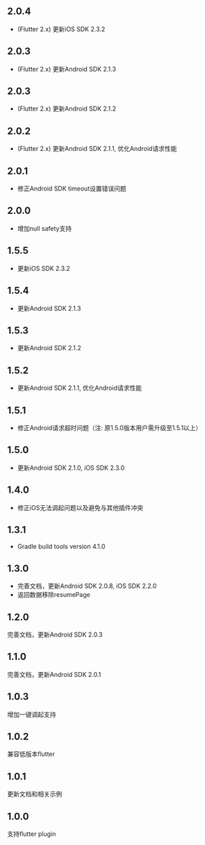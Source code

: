 ## 2.0.4

- (Flutter 2.x) 更新iOS SDK 2.3.2

## 2.0.3

- (Flutter 2.x) 更新Android SDK 2.1.3

## 2.0.3

- (Flutter 2.x) 更新Android SDK 2.1.2

## 2.0.2

- (Flutter 2.x) 更新Android SDK 2.1.1, 优化Android请求性能

## 2.0.1

- 修正Android SDK timeout设置错误问题

## 2.0.0

- 增加null safety支持

## 1.5.5

- 更新iOS SDK 2.3.2

## 1.5.4

- 更新Android SDK 2.1.3

## 1.5.3

- 更新Android SDK 2.1.2

## 1.5.2

- 更新Android SDK 2.1.1, 优化Android请求性能

## 1.5.1

- 修正Android请求超时问题（注: 原1.5.0版本用户需升级至1.5.1以上）

## 1.5.0

- 更新Android SDK 2.1.0, iOS SDK 2.3.0

## 1.4.0

- 修正iOS无法调起问题以及避免与其他插件冲突

## 1.3.1

- Gradle build tools version 4.1.0

## 1.3.0

- 完善文档，更新Android SDK 2.0.8, iOS SDK 2.2.0
- 返回数据移除resumePage

## 1.2.0

完善文档，更新Android SDK 2.0.3

## 1.1.0

完善文档，更新Android SDK 2.0.1

## 1.0.3

增加一键调起支持

## 1.0.2

兼容低版本flutter

## 1.0.1

更新文档和相关示例

## 1.0.0

支持flutter plugin
